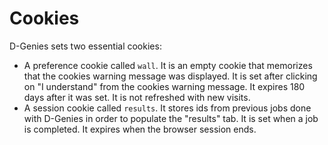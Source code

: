 # Cookies

D-Genies sets two essential cookies:

- A preference cookie called `wall`. It is an empty cookie that memorizes that the cookies warning message was displayed. It is set after clicking on "I understand" from the cookies warning message. It expires 180 days after it was set. It is not refreshed with new visits.
- A session cookie called `results`. It stores ids from previous jobs done with D-Genies in order to populate the "results" tab. It is set when a job is completed. It expires when the browser session ends. 

